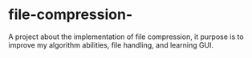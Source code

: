 # file-compression-
A project about the implementation of file compression, it purpose is to improve my algorithm abilities, file handling, and learning GUI.    
